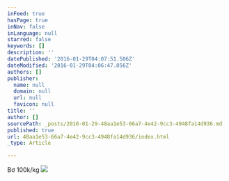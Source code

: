 ```yaml
---
inFeed: true
hasPage: true
inNav: false
inLanguage: null
starred: false
keywords: []
description: ''
datePublished: '2016-01-29T04:07:51.506Z'
dateModified: '2016-01-29T04:06:47.056Z'
authors: []
publisher:
  name: null
  domain: null
  url: null
  favicon: null
title: ''
author: []
sourcePath: _posts/2016-01-29-48aa1e53-66a7-4e42-9cc3-4948fa14d936.md
published: true
url: 48aa1e53-66a7-4e42-9cc3-4948fa14d936/index.html
_type: Article

---
```

Bơ 100k/kg
![](https://the-grid-user-content.s3-us-west-2.amazonaws.com/8af8d4fa-0155-421c-888c-ef7ba592376e.jpg)